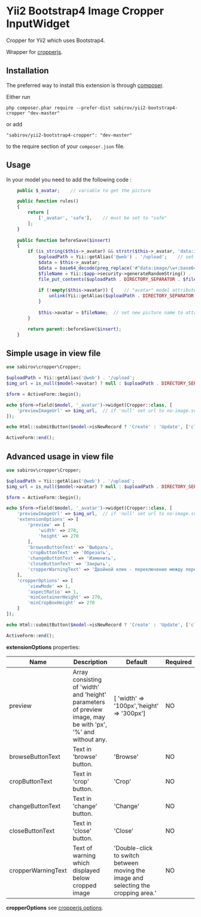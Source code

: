 Yii2 Bootstrap4 Image Cropper InputWidget 
==========================================

Cropper for Yii2 which uses Bootstrap4.

Wrapper for [cropperjs](https://github.com/fengyuanchen/cropperjs).


Installation
------------

The preferred way to install this extension is through [composer](http://getcomposer.org/download/).

Either run

```
php composer.phar require --prefer-dist sabirov/yii2-bootstrap4-cropper "dev-master"
```

or add

```
"sabirov/yii2-bootstrap4-cropper": "dev-master"
```

to the require section of your `composer.json` file.


Usage
-----

In your model you need to add the following code  :

```php
    public $_avatar;    // variable to get the picture

    public function rules()
    {
        return [
            ['_avatar', 'safe'],    // must be set to "safe"
        ];
    }
    
    public function beforeSave($insert)
    {
        if (is_string($this->_avatar) && strstr($this->_avatar, 'data:image')) {
            $uploadPath = Yii::getAlias('@web') . '/upload';    // set a directory to save picture
            $data = $this->_avatar;
            $data = base64_decode(preg_replace('#^data:image/\w+;base64,#i', '', $data));
            $fileName = Yii::$app->security->generateRandomString() . '.png';   // generate picture name
            file_put_contents($uploadPath . DIRECTORY_SEPARATOR . $fileName, $data);
        
            if (!empty($this->avatar)) {    // "avatar" model attribute which stores picture name
                unlink(Yii::getAlias($uploadPath . DIRECTORY_SEPARATOR . $this->avatar));   // delete old picture
            }
            
            $this->avatar = $fileName;  // set new picture name to attribute
        }

        return parent::beforeSave($insert);
    }
```
Simple usage in view file
-----
```php
use sabirov\cropper\Cropper;

$uploadPath = Yii::getAlias('@web') . '/upload';
$img_url = is_null($model->avatar) ? null : $uploadPath . DIRECTORY_SEPARATOR . $model->avatar;

$form = ActiveForm::begin();

echo $form->field($model, '_avatar')->widget(Cropper::class, [
    'previewImageUrl' => $img_url,  // if 'null' set url to no-image.svg
]);

echo Html::submitButton($model->isNewRecord ? 'Create' : 'Update', ['class' => $model->isNewRecord ? 'btn btn-success' : 'btn btn-primary']);

ActiveForm::end();
```

Advanced usage in view file
-----
```php
use sabirov\cropper\Cropper;

$uploadPath = Yii::getAlias('@web') . '/upload';
$img_url = is_null($model->avatar) ? null : $uploadPath . DIRECTORY_SEPARATOR . $model->avatar;

$form = ActiveForm::begin();

echo $form->field($model, '_avatar')->widget(Cropper::class, [
    'previewImageUrl' => $img_url,  // if 'null' set url to no-image.svg
    'extensionOptions' => [
        'preview' => [
            'width' => 270,
            'height' => 270
        ],
        'browseButtonText' => 'Выбрать',
        'cropButtonText' => 'Обрезать',
        'changeButtonText' => 'Изменить',
        'closeButtonText' => 'Закрыть',
        'cropperWarningText' => 'Двойной клик - переключение между перемещением изображения и выбором области обрезки.'
    ],
    'cropperOptions' => [
        'viewMode' => 1,
        'aspectRatio' => 1,
        'minContainerHeight' => 270,
        'minCropBoxHeight' => 270
    ]
]);

echo Html::submitButton($model->isNewRecord ? 'Create' : 'Update', ['class' => $model->isNewRecord ? 'btn btn-success' : 'btn btn-primary']);

ActiveForm::end();
```

**extensionOptions** properties:

| Name     | Description       | Default |  Required   |
| --------|-----------------|-------|------|
|preview| Array consisting of 'width' and 'height' parameters of preview image, may be with 'px', '%' and without any.| [ 'width' => '100px','height' => '300px'] | NO
|browseButtonText|Text in 'browse' button.|'Browse'|NO|
|cropButtonText|Text in 'crop' button.|'Crop'|NO|
|changeButtonText|Text in 'change' button.|'Change'|NO|
|closeButtonText|Text in 'close' button.|'Close'|NO|
|cropperWarningText|Text of warning which displayed below cropped image|'Double-click to switch between moving the image and selecting the cropping area.'|NO|


**cropperOptions** see  [cropperjs options](https://github.com/fengyuanchen/cropperjs/blob/master/README.md#options).